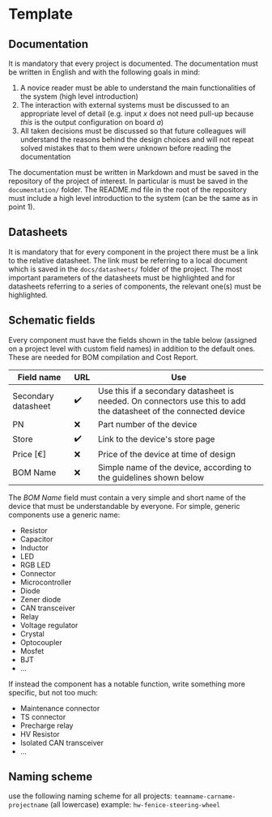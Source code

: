 # Template

## Documentation
It is mandatory that every project is documented. The documentation must be written in English and with the following goals in mind:
1. A novice reader must be able to understand the main functionalities of the system (high level introduction)
2. The interaction with external systems must be discussed to an appropriate level of detail (e.g. input *x* does not need pull-up because *this* is the output configuration on board *a*)
3. All taken decisions must be discussed so that future colleagues will understand the reasons behind the design choices and will not repeat solved mistakes that to them were unknown before reading the documentation

The documentation must be written in Markdown and must be saved in the repository of the project of interest. In particular is must be saved in the `documentation/` folder.
The README.md file in the root of the repository must include a high level introduction to the system (can be the same as in point 1).

## Datasheets
It is mandatory that for every component in the project there must be a link to the relative datasheet.
The link must be referring to a local document which is saved in the `docs/datasheets/` folder of the project.
The most important parameters of the datasheets must be highlighted and for datasheets referring to a series of components, the relevant one(s) must be highlighted.

## Schematic fields
Every component must have the fields shown in the table below (assigned on a project level with custom field names) in addition to the default ones. These are needed for BOM compilation and Cost Report.

| Field name | URL | Use |
|---|---|---|
| Secondary datasheet | :heavy_check_mark: | Use this if a secondary datasheet is needed. On connectors use this to add the datasheet of the connected device |
| PN | :x: | Part number of the device |
| Store | :heavy_check_mark: | Link to the device's store page |
| Price [€] | :x: | Price of the device at time of design |
| BOM Name | :x: | Simple name of the device, according to the guidelines shown below |

The *BOM Name* field must contain a very simple and short name of the device that must be understandable by everyone.
For simple, generic components use a generic name:
- Resistor
- Capacitor
- Inductor
- LED
- RGB LED
- Connector
- Microcontroller
- Diode
- Zener diode
- CAN transceiver
- Relay
- Voltage regulator
- Crystal
- Optocoupler
- Mosfet
- BJT
- ...

If instead the component has a notable function, write something more specific, but not too much:
- Maintenance connector
- TS connector
- Precharge relay
- HV Resistor
- Isolated CAN transceiver
- ...

## Naming scheme

use the following naming scheme for all projects: `teamname-carname-projectname` (all lowercase)
example: `hw-fenice-steering-wheel`

